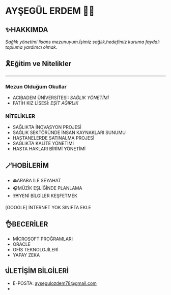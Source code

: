 # AYŞEGÜL ERDEM 🧕🏻
## **✨HAKKIMDA**
*Sağlık yönetimi lisans mezunuyum.İşimiz sağlık,hedefimiz kuruma faydalı topluma yardımcı olmak.*

## **🎗️Eğitim ve Nitelikler**
---
### Mezun Olduğum Okullar
- ACIBADEM ÜNİVERSİTESİ: *SAĞLIK YÖNETİMİ*
- FATİH KIZ LİSESİ: *EŞİT AĞIRLIK*
### NİTELİKLER
- SAĞLIKTA İNOVASYON PROJESİ
- SAĞLIK SEKTÖRÜNDE İNSAN KAYNAKLARI SUNUMU
- HASTANELERDE SATINALMA PROJESİ
- SAĞLIKTA KALİTE YÖNETİMİ
- HASTA HAKLARI BİRİMİ YÖNETİMİ
## **🪄HOBİLERİM**
-  🚘ARABA İLE SEYAHAT
- 🎧MÜZİK EŞLİĞİNDE PLANLAMA
- 🗺️YENİ BİLGİLER KEŞFETMEK

[GOOGLE] İNTERNET YOK SINIFTA EKLE

## **👌BECERİLER**
- MİCROSOFT PROĞRAMLARI
- ORACLE
- OFİS TEKNOLOJİLERİ
- YAPAY ZEKA
## **📞İLETİŞİM BİLGİLERİ**
- E-POSTA: aysegulozdem78@gmail.com
- 


